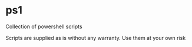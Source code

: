 # ps1

Collection of powershell scripts

Scripts are supplied as is without any warranty. Use them at your own risk

